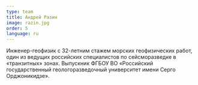 ```yaml
---
type: team
title: Андрей Разин
image: razin.jpg
order: 5
language: ru
---
```

Инженер-геофизик с 32-летним стажем морских геофизических работ, один из ведущих российских специалистов по сейсморазведке в «транзитных» зонах. Выпускник ФГБОУ ВО «Российский государственный геологоразведочный университет имени Серго Орджоникидзе».
